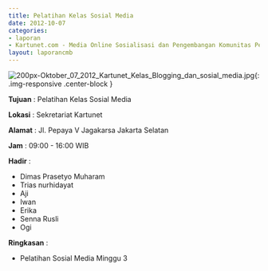```yaml
---
title: Pelatihan Kelas Sosial Media
date: 2012-10-07
categories:
- laporan
- Kartunet.com - Media Online Sosialisasi dan Pengembangan Komunitas Pemuda dengan Disabilitas
layout: laporancmb
---
```



![200px-Oktober_07_2012_Kartunet_Kelas_Blogging_dan_sosial_media.jpg](/uploads/200px-Oktober_07_2012_Kartunet_Kelas_Blogging_dan_sosial_media.jpg){: .img-responsive .center-block }


**Tujuan** : Pelatihan Kelas Sosial Media

**Lokasi** : Sekretariat Kartunet

**Alamat** : Jl. Pepaya V Jagakarsa Jakarta Selatan

**Jam** : 09:00 - 16:00 WIB

**Hadir** : 
* Dimas Prasetyo Muharam
* Trias nurhidayat
* Aji
* Iwan
* Erika
* Senna Rusli
* Ogi

**Ringkasan** : 
* Pelatihan Sosial Media Minggu 3

